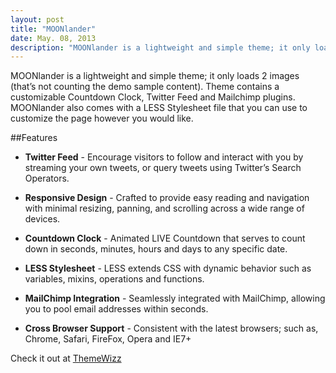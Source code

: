 ```yaml
---
layout: post
title: "MOONlander"
date: May. 08, 2013
description: "MOONlander is a lightweight and simple theme; it only loads 2 images (that’s not counting the demo sample content)."
---
```


MOONlander is a lightweight and simple theme; it only loads 2 images (that’s not counting the demo sample content). Theme contains a customizable Countdown Clock, Twitter Feed and Mailchimp plugins. MOONlander also comes with a LESS Stylesheet file that you can use to customize the page however you would like.

##Features

* **Twitter Feed** - Encourage visitors to follow and interact with you by streaming your own tweets, or query tweets using Twitter’s Search Operators.

* **Responsive Design** - Crafted to provide easy reading and navigation with minimal resizing, panning, and scrolling across a wide range of devices.

* **Countdown Clock** - Animated LIVE Countdown that serves to count down in seconds, minutes, hours and days to any specific date.

* **LESS Stylesheet** - LESS extends CSS with dynamic behavior such as variables, mixins, operations and functions.

* **MailChimp Integration** - Seamlessly integrated with MailChimp, allowing you to pool email addresses within seconds.

* **Cross Browser Support** - Consistent with the latest browsers; such as, Chrome, Safari, FireFox, Opera and IE7+

Check it out at [ThemeWizz](http://themewizz.com/themes/moonlander/)
